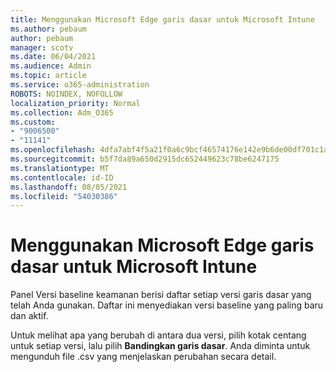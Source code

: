 ```yaml
---
title: Menggunakan Microsoft Edge garis dasar untuk Microsoft Intune
ms.author: pebaum
author: pebaum
manager: scotv
ms.date: 06/04/2021
ms.audience: Admin
ms.topic: article
ms.service: o365-administration
ROBOTS: NOINDEX, NOFOLLOW
localization_priority: Normal
ms.collection: Adm_O365
ms.custom:
- "9006500"
- "11141"
ms.openlocfilehash: 4dfa7abf4f5a21f0a6c9bcf46574176e142e9b6de00df701c1a0d3178ac58bd0
ms.sourcegitcommit: b5f7da89a650d2915dc652449623c78be6247175
ms.translationtype: MT
ms.contentlocale: id-ID
ms.lasthandoff: 08/05/2021
ms.locfileid: "54030386"
---
```

# <a name="use-microsoft-edge-baseline-settings-for-microsoft-intune"></a>Menggunakan Microsoft Edge garis dasar untuk Microsoft Intune

Panel Versi baseline keamanan berisi daftar setiap versi garis dasar yang telah Anda gunakan. Daftar ini menyediakan versi baseline yang paling baru dan aktif.

Untuk melihat apa yang berubah di antara dua versi, pilih kotak centang untuk setiap versi, lalu pilih **Bandingkan garis dasar**. Anda diminta untuk mengunduh file .csv yang menjelaskan perubahan secara detail.